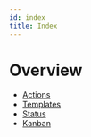 ```yaml
---
id: index
title: Index
---
```


# Overview

- [Actions](/asset-management/modules/overview/actions)
- [Templates](/asset-management/modules/overview/templates)
- [Status](/asset-management/modules/overview/status)
- [Kanban](/asset-management/modules/overview/kanban)
